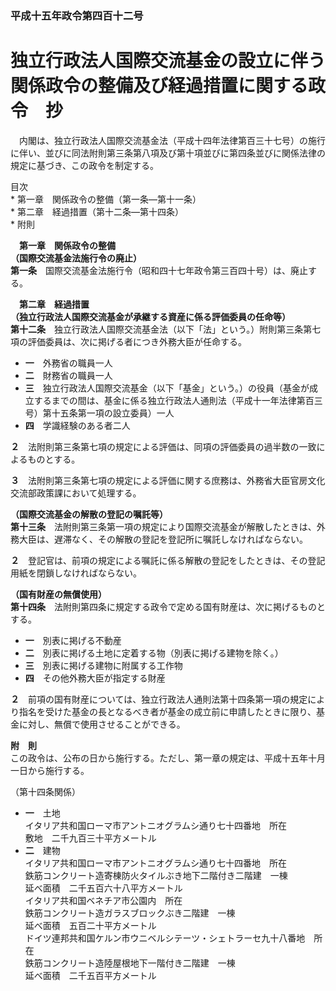 ### 平成十五年政令第四百十二号  
# 独立行政法人国際交流基金の設立に伴う関係政令の整備及び経過措置に関する政令　抄  
　内閣は、独立行政法人国際交流基金法（平成十四年法律第百三十七号）の施行に伴い、並びに同法附則第三条第八項及び第十項並びに第四条並びに関係法律の規定に基づき、この政令を制定する。  
  
目次  
	* 第一章　関係政令の整備（第一条―第十一条）  
	* 第二章　経過措置（第十二条―第十四条）  
	* 附則  
  
&emsp;**第一章　関係政令の整備**  
**（国際交流基金法施行令の廃止）**  
**第一条**　国際交流基金法施行令（昭和四十七年政令第三百四十号）は、廃止する。  
  
&emsp;**第二章　経過措置**  
**（独立行政法人国際交流基金が承継する資産に係る評価委員の任命等）**  
**第十二条**　独立行政法人国際交流基金法（以下「法」という。）附則第三条第七項の評価委員は、次に掲げる者につき外務大臣が任命する。  
* **一**　外務省の職員一人  
* **二**　財務省の職員一人  
* **三**　独立行政法人国際交流基金（以下「基金」という。）の役員（基金が成立するまでの間は、基金に係る独立行政法人通則法（平成十一年法律第百三号）第十五条第一項の設立委員）一人  
* **四**　学識経験のある者二人  
  
**２**　法附則第三条第七項の規定による評価は、同項の評価委員の過半数の一致によるものとする。  
  
**３**　法附則第三条第七項の規定による評価に関する庶務は、外務省大臣官房文化交流部政策課において処理する。  
  
**（国際交流基金の解散の登記の嘱託等）**  
**第十三条**　法附則第三条第一項の規定により国際交流基金が解散したときは、外務大臣は、遅滞なく、その解散の登記を登記所に嘱託しなければならない。  
  
**２**　登記官は、前項の規定による嘱託に係る解散の登記をしたときは、その登記用紙を閉鎖しなければならない。  
  
**（国有財産の無償使用）**  
**第十四条**　法附則第四条に規定する政令で定める国有財産は、次に掲げるものとする。  
* **一**　別表に掲げる不動産  
* **二**　別表に掲げる土地に定着する物（別表に掲げる建物を除く。）  
* **三**　別表に掲げる建物に附属する工作物  
* **四**　その他外務大臣が指定する財産  
  
**２**　前項の国有財産については、独立行政法人通則法第十四条第一項の規定により指名を受けた基金の長となるべき者が基金の成立前に申請したときに限り、基金に対し、無償で使用させることができる。  
  
**附　則**  
この政令は、公布の日から施行する。ただし、第一章の規定は、平成十五年十月一日から施行する。  
  
（第十四条関係）  
* **一**　土地  
イタリア共和国ローマ市アントニオグラムシ通り七十四番地　所在  
敷地　二千九百三十平方メートル  
* **二**　建物  
イタリア共和国ローマ市アントニオグラムシ通り七十四番地　所在  
鉄筋コンクリート造寄棟防火タイルぶき地下二階付き二階建　一棟  
延べ面積　二千五百六十八平方メートル  
イタリア共和国ベネチア市公園内　所在  
鉄筋コンクリート造ガラスブロックぶき二階建　一棟  
延べ面積　五百二十平方メートル  
ドイツ連邦共和国ケルン市ウニベルシテーツ・シェトラーセ九十八番地　所在  
鉄筋コンクリート造陸屋根地下一階付き二階建　一棟  
延べ面積　二千五百平方メートル  
